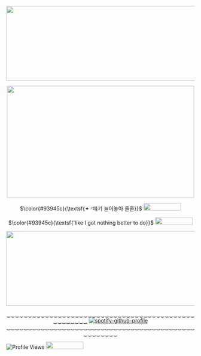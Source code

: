 <p align="center">   <img width="900x417" height="200" src=https://github.com/fallenbutterfly/lyrxqss-2/blob/2de30b214c0c9db08e76c4013e5431fd0ef13637/indir.gif>
</p>
<p align="center">   <img width="500x417" height="300" src=https://github.com/fallenbutterfly/lyrxqss-2/blob/bb94a25aff12f654c4ae49cbfe4b09d2484434cc/%F0%9F%AB%A7%F0%93%87%BC%F0%93%8F%B2%E2%80%A7%E2%82%8A%CB%9A%20%C2%B2%E2%81%B4%E2%81%B0%E2%81%B4%C2%B2%E2%81%B7%20%F0%9D%98%A3%F0%9D%98%B6%F0%9D%98%A3%F0%9D%98%A3%F0%9D%98%AD%F0%9D%98%A6%F0%9D%98%A8%F0%9D%98%B6%F0%9D%98%AE.jpg>
</p>
</p><p align="center"> $\color{#93945c}{\textsf{✦ ◜얘기 늘어놓아 줄줄}}$ <img width="100x100" height="20" src=https://file.garden/Zj8MKPoh-G9Y8EJE/pixels/brown/IMG_3933.gif>
</p>
<p align="center"> $\color{#93945c}{\textsf{'like I got nothing better to do}}$ <img width="100x100" height="20" src=https://file.garden/Zj8MKPoh-G9Y8EJE/pixels/brown/IMG_4387.gif>
</p>
<p align="center">   <img width="900x417" height="200" src=https://github.com/fallenbutterfly/lyrxqss-2/blob/2de30b214c0c9db08e76c4013e5431fd0ef13637/indir.gif>
</p>





<p align="center"![Profile Views](https://komarev.com/ghpvc/?username=lyrxqss&color=green&label=delusus)

‿‿‿‿‿‿‿‿‿‿‿‿‿‿‿‿‿‿‿‿‿‿‿‿‿‿‿‿‿‿‿‿‿‿‿‿‿‿‿‿‿‿‿‿‿‿‿‿‿‿‿‿
    [![spotify-github-profile](https://spotify-github-profile.kittinanx.com/api/view?uid=cgo1nbhfibb223rkc10kxe6p1&cover_image=true&theme=natemoo-re&show_offline=true&background_color=121212&interchange=true&bar_color=53b14f&bar_color_cover=false)](https://spotify-github-profile.kittinanx.com/api/view?uid=cgo1nbhfibb223rkc10kxe6p1&redirect=true)
‿‿‿‿‿‿‿‿‿‿‿‿‿‿‿‿‿‿‿‿‿‿‿‿‿‿‿‿‿‿‿‿‿‿‿‿‿‿‿‿‿‿‿‿‿‿‿‿‿‿‿‿

![Profile Views](https://komarev.com/ghpvc/?username=lyrxqss&color=blue&label=bunnies) <img width="100x100" height="20" src=https://file.garden/Zj8MKPoh-G9Y8EJE/pixels/grayscale/IMG_5124.gif>
</p>
</p>

